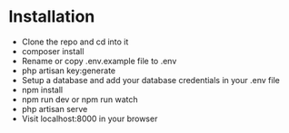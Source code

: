 <h1>Installation</h1>

<ul>
  <li>Clone the repo and cd into it</li>
  <li>composer install</li>
  <li>Rename or copy .env.example file to .env</li>
  <li>php artisan key:generate</li>
  <li>Setup a database and add your database credentials in your .env file</li>
  <li>npm install</li>
  <li>npm run dev or npm run watch</li>
  <li>php artisan serve</li>
  <li>Visit localhost:8000 in your browser</li>
 </ul>
